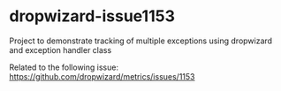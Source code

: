 # dropwizard-issue1153
Project to demonstrate tracking of multiple exceptions using dropwizard and exception handler class

Related to the following issue:
https://github.com/dropwizard/metrics/issues/1153
